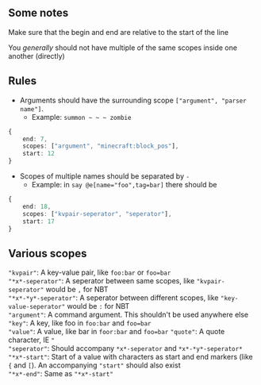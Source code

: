 
## Some notes

Make sure that the begin and end are relative to the start of the line
  
You *generally* should not have multiple of the same scopes inside one another (directly)

## Rules

* Arguments should have the surrounding scope `["argument", "parser name"]`.
    * Example: `summon ~ ~ ~ zombie`
```ts
{
    end: 7,
    scopes: ["argument", "minecraft:block_pos"],
    start: 12
}
```
* Scopes of multiple names should be separated by `-`
    * Example: in `say @e[name="foo",tag=bar]` there should be
```ts
{
    end: 18,
    scopes: ["kvpair-seperator", "seperator"],
    start: 17
}
```

## Various scopes
  
`"kvpair"`: A key-value pair, like `foo:bar` or `foo=bar`  
`"*x*-seperator"`: A seperator between same scopes, like `"kvpair-seperator"` would be `,` for NBT  
`"*x*-*y*-seperator"`: A seperator between different scopes, like `"key-value-seperator"` would be `:` for NBT  
`"argument"`: A command argument. This shouldn't be used anywhere else  
`"key"`: A key, like foo in `foo:bar` and `foo=bar`  
`"value"`: A value, like bar in `foor:bar` and `foo=bar` 
`"quote"`: A quote character, IE `"`  
`"seperator"`: Should accompany `*x*-seperator` and `*x*-*y*-seperator*`  
`"*x*-start"`: Start of a value with characters as start and end markers (like `{` and `[`). An accompanying `"start"` should also exist  
`"*x*-end"`: Same as `"*x*-start"`  

